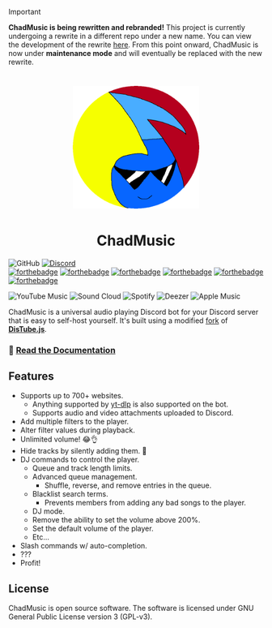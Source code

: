 > [!IMPORTANT]
> **ChadMusic is being rewritten and rebranded!**
> This project is currently undergoing a rewrite in a different repo under a new name. You can view the development of the rewrite [here](https://github.com/200percentmicky/radio-chan). From this point onward, ChadMusic is now under **maintenance mode** and will eventually be replaced with the new rewrite.

<h1 align="center" style="font-weight: bold; font-style: italic;">
    <img src="docs/assets/deejaytreefiddy.png" width=250>
</h1>

<h1 align="center">ChadMusic</h1>

![GitHub](https://img.shields.io/github/license/200percentmicky/chadmusic)
[![Discord](https://img.shields.io/discord/449606846697963531.svg?label=&logo=discord&logoColor=ffffff&color=7389D8&labelColor=6A7EC2)](https://discord.gg/qQuJ9YQ)  
[![forthebadge](https://forthebadge.com/images/badges/made-with-javascript.svg)](https://forthebadge.com)
[![forthebadge](https://forthebadge.com/images/badges/0-percent-optimized.svg)](https://forthebadge.com)
[![forthebadge](https://forthebadge.com/images/badges/fuck-it-ship-it.svg)](https://forthebadge.com)
[![forthebadge](https://forthebadge.com/images/badges/gluten-free.svg)](https://forthebadge.com)
[![forthebadge](https://forthebadge.com/images/badges/mom-made-pizza-rolls.svg)](https://forthebadge.com)
[![forthebadge](https://forthebadge.com/images/badges/it-works-dont-ask-me-how.svg)](https://forthebadge.com)

![YouTube Music](https://img.shields.io/badge/YouTube_Music-FF0000?style=for-the-badge&logo=youtube-music&logoColor=white)
![Sound Cloud](https://img.shields.io/badge/sound%20cloud-FF5500?style=for-the-badge&logo=soundcloud&logoColor=white)
![Spotify](https://img.shields.io/badge/Spotify-1ED760?style=for-the-badge&logo=spotify&logoColor=white)
![Deezer](https://img.shields.io/badge/Deezer-FEAA2D?style=for-the-badge&logo=deezer&logoColor=white)
![Apple Music](https://img.shields.io/badge/Apple_Music-9933CC?style=for-the-badge&logo=apple-music&logoColor=white)

ChadMusic is a universal audio playing Discord bot for your Discord server that is easy to self-host yourself. It's built using a modified [fork](https://github.com/200percentmicky/chadtube) of **[DisTube.js](https://distube.js.org)**.

### 📑 **[Read the Documentation](https://200percentmicky.github.io/chadmusic)**

## Features

* Supports up to 700+ websites.
    - Anything supported by [yt-dlp](https://github.com/yt-dlp/yt-dlp/blob/master/supportedsites.md) is also supported on the bot.
    - Supports audio and video attachments uploaded to Discord.
* Add multiple filters to the player.
* Alter filter values during playback.
* Unlimited volume! 😂👌
* Hide tracks by silently adding them. 🤫
* DJ commands to control the player.
    - Queue and track length limits.
    - Advanced queue management.
        - Shuffle, reverse, and remove entries in the queue.
    - Blacklist search terms.
        - Prevents members from adding any bad songs to the player.
    - DJ mode.
    - Remove the ability to set the volume above 200%.
    - Set the default volume of the player.
    - Etc...
* Slash commands w/ auto-completion.
* ???
* Profit!

## License

ChadMusic is open source software. The software is licensed under GNU General Public License version 3 (GPL-v3).